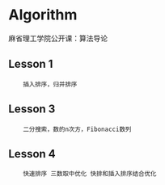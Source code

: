 # Algorithm
麻省理工学院公开课：算法导论<br>
## Lesson 1 
        插入排序，归并排序    
## Lesson 3
        二分搜索，数的n次方，Fibonacci数列
## Lesson 4
        快速排序 三数取中优化 快排和插入排序结合优化